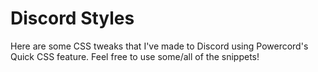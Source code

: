 # Discord Styles

Here are some CSS tweaks that I've made to Discord using Powercord's Quick CSS feature. Feel free to use some/all of the snippets!
